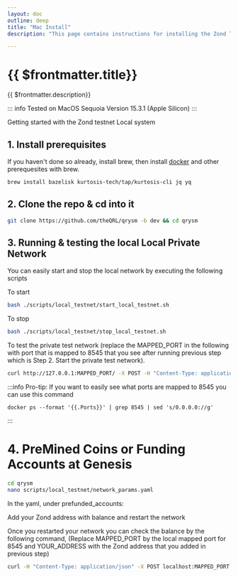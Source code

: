 ```yaml
---
layout: doc
outline: deep
title: "Mac Install"
description: "This page contains instructions for installing the Zond Testnet #BUIDL Preview on Mac."

---
```



# {{ $frontmatter.title}}

{{ $frontmatter.description}}

::: info
Tested on MacOS Sequoia Version 15.3.1 (Apple Silicon)
:::


Getting started with the Zond testnet Local system

## 1. Install prerequisites 

If you haven't done so already, install brew, then install [docker](https://docs.docker.com/desktop/setup/install/mac-install/) and other prerequesites with brew.

```bash
brew install bazelisk kurtosis-tech/tap/kurtosis-cli jq yq
```

## 2. Clone the repo & cd into it

```bash
git clone https://github.com/theQRL/qrysm -b dev && cd qrysm
```

## 3. Running & testing the local Local Private Network

You can easily start and stop the local network by executing the following scripts

To start

```bash
bash ./scripts/local_testnet/start_local_testnet.sh
```

To stop

```bash
bash ./scripts/local_testnet/stop_local_testnet.sh
```

To test the private test network (replace the MAPPED_PORT in the following with port that is mapped to 8545 that you see after running previous step which is Step 2. Start the private test network).

```bash
curl http://127.0.0.1:MAPPED_PORT/ -X POST -H "Content-Type: application/json" --data '{"method":"zond_getBlockByNumber","params":["latest", false],"id":1,"jsonrpc":"2.0"}' | jq -e
```

:::info Pro-tip: 
If you want to easily see what ports are mapped to 8545 you can use this command 

```
docker ps --format '{{.Ports}}' | grep 8545 | sed 's/0.0.0.0://g'
```
:::

# 4. PreMined Coins or Funding Accounts at Genesis

```bash
cd qrysm
nano scripts/local_testnet/network_params.yaml
```

In the yaml, under prefunded_accounts:

Add your Zond address with balance and restart the network

Once you restarted your network you can check the balance by the following command, (Replace MAPPED_PORT by the local mapped port for 8545 and YOUR_ADDRESS with the Zond address that you added in previous step)

```bash
curl -H "Content-Type: application/json" -X POST localhost:MAPPED_PORT --data '{"jsonrpc":"2.0","method":"zond_getBalance","params":["YOUR_ADDRESS", "latest"],"id":1}'
```
